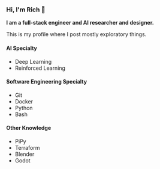 ### Hi, I'm Rich 👋

**I am a full-stack engineer and AI researcher and designer.**

This is my profile where I post mostly exploratory things.

#### AI Specialty

- Deep Learning
- Reinforced Learning

#### Software Engineering Specialty

- Git
- Docker
- Python
- Bash

#### Other Knowledge

- PiPy
- Terraform
- Blender
- Godot
